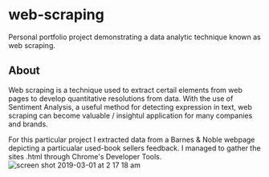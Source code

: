# web-scraping
Personal portfolio project demonstrating a data analytic technique known as web scraping.

## About
Web scraping is a technique used to extract certail elements from web pages to develop quantitative resolutions from data. With the use of Sentiment Analysis, a useful method for detecting expression in text, web scraping can become valuable / insightul application for many companies and brands.

For this particular project I extracted data from a Barnes & Noble webpage depicting a particualar used-book sellers feedback. I managed to gather the sites .html through Chrome's Developer Tools.
![screen shot 2019-03-01 at 2 17 18 am](https://user-images.githubusercontent.com/23439187/53626037-48a95400-3bca-11e9-9db5-7780f51672e6.png)

